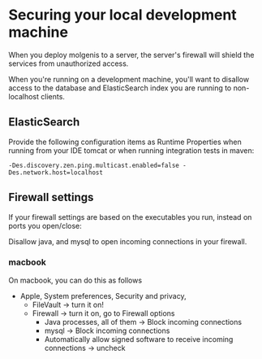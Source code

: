 # Securing your local development machine

When you deploy molgenis to a server, the server's firewall will shield
the services from unauthorized access.

When you're running on a development machine, you'll want to disallow
access to the database and ElasticSearch index you are running to 
non-localhost clients.

## ElasticSearch

Provide the following configuration items as Runtime Properties when 
running from your IDE tomcat or when running integration tests in maven:

```
-Des.discovery.zen.ping.multicast.enabled=false -Des.network.host=localhost
```

## Firewall settings
If your firewall settings are based on the executables you run, instead
on ports you open/close:

Disallow java, and mysql 
to open incoming connections in your firewall.

### macbook
On macbook, you can do this as follows

* Apple, System preferences, Security and privacy,
  * FileVault -> turn it on!
  * Firewall -> turn it on, go to Firewall options
    * Java processes, all of them -> Block incoming connections
    * mysql -> Block incoming connections
    * Automatically allow signed software to receive incoming connections -> uncheck